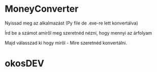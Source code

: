 # MoneyConverter

Nyissad meg az alkalmazást (Py file de .exe-re lett konvertálva)

Írd be a számot amiről meg szeretnéd nézni, hogy mennyi az árfolyam

Majd válasszad ki hogy miről - Mire szeretnéd konvertálni.


# okosDEV
